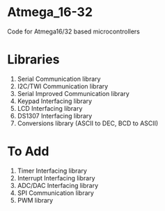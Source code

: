 # Atmega_16-32

Code for Atmega16/32 based microcontrollers

# Libraries

1. Serial Communication library
2. I2C/TWI Communication library
3. Serial Improved Communication library
4. Keypad Interfacing library
5. LCD Interfacing library
6. DS1307 Interfacing library
7. Conversions library (ASCII to DEC, BCD to ASCII)

# To Add

1. Timer Interfacing library
2. Interrupt Interfacing library
3. ADC/DAC Interfacing library
4. SPI Communication library
5. PWM library

